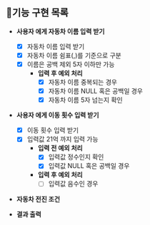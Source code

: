 ## 🎯기능 구현 목록

- **사용자 에게 자동차 이름 입력 받기**
    - [X] 자동차 이름 입력 받기
    - [X] 자동차 이름 쉼표(,)를 기준으로 구분
    - [X] 이름은 공백 제외 5자 이하만 가능
        - **입력 후 예외 처리**
            - [X] 자동차 이름 중복되는 경우
            - [X] 자동차 이름 NULL 혹은 공백일 경우
            - [X] 자동차 이름 5자 넘는지 확인

- **사용자 에게 이동 횟수 입력 받기**
    - [X] 이동 횟수 입력 받기
    - [X] 입력값 21억 까지 입력 가능
        - **입력 전 예외 처리**
            - [X] 입력값 정수인지 확인
            - [X] 입력값 NULL 혹은 공백일 경우
        - **입력 후 예외 처리**
            - [ ] 입력값 음수인 경우

- **자동차 전진 조건**

- **결과 출력**
